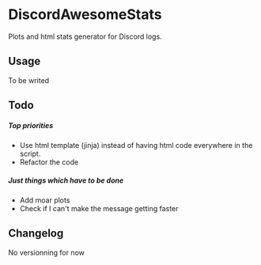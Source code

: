 # DiscordAwesomeStats
Plots and html stats generator for Discord logs.

## Usage
To be writed

## Todo
##### Top priorities
- Use html template (jinja) instead of having html code everywhere in the script.
- Refactor the code

##### Just things which have to be done
- Add moar plots
- Check if I can't make the message getting faster

## Changelog
No versionning for now
